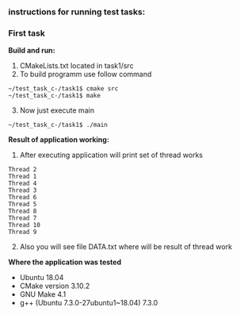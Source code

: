 ### instructions for running test tasks:


### First task
**Build and run:**
1. CMakeLists.txt located in task1/src
2. To build programm use follow command
```
~/test_task_c-/task1$ cmake src
~/test_task_c-/task1$ make
```
3. Now just execute main
```
~/test_task_c-/task1$ ./main 
```

**Result of application working:**
1. After executing application will print set of thread works
```
Thread 2
Thread 1
Thread 4
Thread 3
Thread 6
Thread 5
Thread 8
Thread 7
Thread 10
Thread 9
```
2. Also you will see file DATA.txt where will be result of thread work

**Where the application was tested**
+ Ubuntu 18.04
+ CMake version 3.10.2
+ GNU Make 4.1
+ g++ (Ubuntu 7.3.0-27ubuntu1~18.04) 7.3.0
